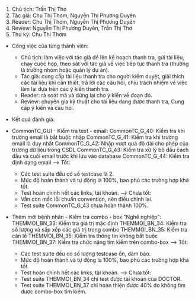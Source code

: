 1. Chủ tịch: Trần Thị Thơ
2. Tác giả: Chu Thị Thơm, Nguyễn Thị Phương Duyên
3. Reader: Chu Thị Thơm, Nguyễn Thị Phương Duyên
4. Review: Nguyễn Thị Phương Duyên, Trần Thị Thơ
5. Thư ký: Chu Thị Thơm

* Công việc của từng thành viên:
	- Chủ tịch: làm việc với tác giả để lên kế hoạch thanh tra, gửi tài liệu, chạy cuộc họp, theo sát với tác giả về việc tiếp tục thanh tra (thường là trưởng nhóm hoặc quản lý dự án).
	- Tác giả: cung cấp tài liệu thanh tra cho người kiểm duyệt, giải thích các tài liệu khi cần thiết, trả lời các câu hỏi, chịu trách nhiệm về việc làm lại dựa trên các ý kiến thanh tra.
	- Reader: rà soát mã và dừng lại cho ý kiến về đoạn đó.
	- Review: chuyên gia kỹ thuật cho tài liệu đang được thanh tra, Cung cấp ý kiến và câu hỏi.

* Kết quả đánh giá: 
- CommonTC_GUI - Kiểm tra text - email:
	CommonTC_G_40: Kiểm tra khi trường email là bắt buộc nhập
	CommonTC_G_41: Kiểm tra khi trường email là duy nhất
	CommonTC_G_42: Nhập vượt quá độ dài cho phép của trường dữ liệu trong CSDL 
	CommonTC_G_43: Kiểm tra xử lý bỏ dấu cách đầu và cuối email trước khi lưu vào database 
	CommonTC_G_44: Kiểm tra định dạng email 
--> Tốt: 
	+ Các test suite đều có số testcase là 2.
	+ Mức độ hoàn thành và tự động là 100%, bao phủ các trường hợp khá tốt.
	+ Test hoàn chỉnh hết các links, tài khoản.
--> Chưa tốt: 
	+ Vẫn còn mắc lỗi chuẩn convention, nên điều chỉnh lại.
	+ Test suite CommonTC_G_43 chưa hoàn thành 100%.

- Thêm mới bệnh nhân - Kiểm tra combo - box "Nghề nghiệp":
	THEMMOI_BN_33: Kiểm tra giá trị mặc định
	THEMMOI_BN_34: Kiểm tra số lượng và sắp xếp các giá trị trong combo
	THEMMOI_BN_35: Kiểm tra căn lề
	THEMMOI_BN_35: Kiểm tra thông tin không bắt buộc
	THEMMOI_BN_37: Kiểm tra chức năng tìm kiếm trên combo-box 
--> Tốt: 
	+ Các test suite đều có số lượng testcase ổn, đảm bảo.
	+ Mức độ hoàn thành và tự động là 100%, bao phủ các trường hợp khá tốt.
	+ Test hoàn chỉnh hết các links, tài khoản.
--> Chưa tốt:
	+ Test suite THEMMOI_BN_34 chỉ test được tài khoản của DOCTOR.
	+ Test suite THEMMOI_BN_37 chỉ hoàn thiện được 40% do không tìm được combo-box tìm kiếm.
